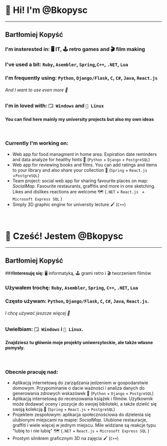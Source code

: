 # 👋 Hi! I'm @Bkopysc 
***
## Bartłomiej Kopyść
### **I'm insterested in:** 🖥️ IT, 🕹️ retro games and  🎬 film making
### **I've used a bit:** `Ruby`, `Asembler`, `Spring`,`C++`, `.NET`, `Lua`
### **I'm frequently using:** `Python`, `Django/Flask`, `C`, `C#`, `Java`, `React.js`
###### And I want to use even more 👀
### **I'm in loved with:** `🗔 Windows` and `🐧 Linux`
#### You can find here mainly my university projects but also my own ideas
&nbsp;

### Currently I'm working on:
- Web app for food managment in home area. Expiration date reminders and data analyze for healthy hints 🍏  (`Python` + `Django` + `PostgreSQL`)
- Web app for reviewing books and films. You can add ratings and items to your library and also share your collection 📙 (`Spring` + `React.js` +`PostgreSQL`)
- Team project: social web app for sharing favourite places on map: *SocialMap*. Favourite restaurants, graffitis and more in one sketching. Likes and dislikes reactions are welcome 🗺️ (`.NET` + `React.js ` + `Microsoft Express SQL` )
- Simply 3D graphic engine for university lecture 🖌️ (`C++`)

&nbsp;
&nbsp;
&nbsp;
# 👋 Cześć! Jestem @Bkopysc 
***
## Bartłomiej Kopyść
###**Interesuję się:** 🖥️ informatyką, 🕹️ grami retro i 🎬 tworzeniem filmów
### **Używałem trochę:** `Ruby`, `Asembler`, `Spring`, `C++`, `.NET`, `Lua`
### **Często używam:** `Python`, `Django/Flask`, `C`, `C#`, `Java`, `React.js`.
###### I chcę używać jeszcze więcej 👀
### **Uwielbiam:** `🗔 Windows` i `🐧 Linux`.
#### Znajdziesz tu głównie moje projekty uniwersyteckie, ale także własne pomysły.
&nbsp;

### Obecnie pracuję nad:
- Aplikacją internetową do zarządzania jedzeniem w gospodarstwie domowym. Przypominanie o dacie ważności i analiza danych do generowania zdrowych wskazówek 🍏 (`Python` + `Django` + `PostgreSQL`)
- Aplikacją internetową do recenzowania książek i filmów. Użytkownik może dodawać oceny i pozycje do swojej biblioteki, a także dzielić się swoją kolekcją 📙 (`Spring` + `React.js` + `PostgreSQL`)
- Projektem zespołowym: aplikacja społecznościowa do dzielenia się ulubionymi miejscami na mapie: *SocialMap*. Ulubione restauracje, graffiti i wiele więcej w jednym miejscu. Mile widziane są reakcje typu "lubię to i nie lubię" 🗺️ (`.NET` + `React.js` + `Microsoft Express SQL` )
- Prostym silnikiem graficznym 3D na zajęcia 🖌️ (`C++`)






